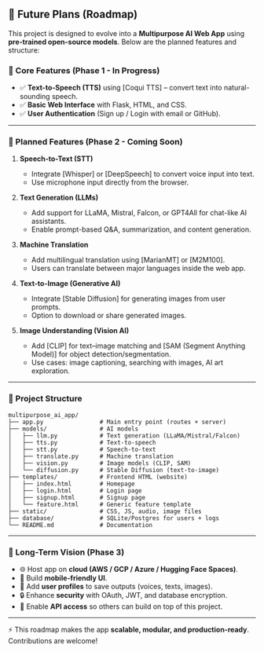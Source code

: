 ## 🚀 Future Plans (Roadmap)

This project is designed to evolve into a **Multipurpose AI Web App** using **pre-trained open-source models**. Below are the planned features and structure:

### 🔹 Core Features (Phase 1 - In Progress)

* ✅ **Text-to-Speech (TTS)** using \[Coqui TTS] – convert text into natural-sounding speech.
* ✅ **Basic Web Interface** with Flask, HTML, and CSS.
* ✅ **User Authentication** (Sign up / Login with email or GitHub).

---

### 🔹 Planned Features (Phase 2 - Coming Soon)

1. **Speech-to-Text (STT)**

   * Integrate \[Whisper] or \[DeepSpeech] to convert voice input into text.
   * Use microphone input directly from the browser.

2. **Text Generation (LLMs)**

   * Add support for LLaMA, Mistral, Falcon, or GPT4All for chat-like AI assistants.
   * Enable prompt-based Q\&A, summarization, and content generation.

3. **Machine Translation**

   * Add multilingual translation using \[MarianMT] or \[M2M100].
   * Users can translate between major languages inside the web app.

4. **Text-to-Image (Generative AI)**

   * Integrate \[Stable Diffusion] for generating images from user prompts.
   * Option to download or share generated images.

5. **Image Understanding (Vision AI)**

   * Add \[CLIP] for text–image matching and \[SAM (Segment Anything Model)] for object detection/segmentation.
   * Use cases: image captioning, searching with images, AI art exploration.

---

### 🔹 Project Structure

```
multipurpose_ai_app/
├── app.py                # Main entry point (routes + server)
├── models/               # AI models
│   ├── llm.py            # Text generation (LLaMA/Mistral/Falcon)
│   ├── tts.py            # Text-to-speech
│   ├── stt.py            # Speech-to-text
│   ├── translate.py      # Machine translation
│   ├── vision.py         # Image models (CLIP, SAM)
│   └── diffusion.py      # Stable Diffusion (text-to-image)
├── templates/            # Frontend HTML (website)
│   ├── index.html        # Homepage
│   ├── login.html        # Login page
│   ├── signup.html       # Signup page
│   └── feature.html      # Generic feature template
├── static/               # CSS, JS, audio, image files
├── database/             # SQLite/Postgres for users + logs
└── README.md             # Documentation
```

---

### 🔹 Long-Term Vision (Phase 3)

* 🌐 Host app on **cloud (AWS / GCP / Azure / Hugging Face Spaces)**.
* 📱 Build **mobile-friendly UI**.
* 💾 Add **user profiles** to save outputs (voices, texts, images).
* 🔒 Enhance **security** with OAuth, JWT, and database encryption.
* 🤝 Enable **API access** so others can build on top of this project.

---

⚡ This roadmap makes the app **scalable, modular, and production-ready**. Contributions are welcome!
